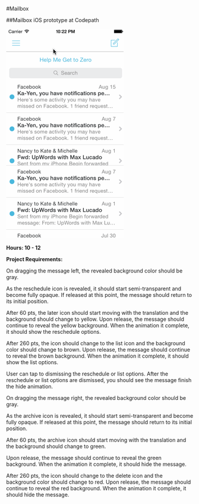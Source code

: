 #Mailbox

##Mailbox iOS prototype  at Codepath

![Demo Gif!](Mailbox.gif)


**Hours: 10 - 12**

**Project Requirements:**

On dragging the message left, the revealed background color should be gray.

As the reschedule icon is revealed, it should start semi-transparent and become fully opaque. If released at this point, the message should return to its initial position.

After 60 pts, the later icon should start moving with the translation and the background should change to yellow. Upon release, the message should continue to reveal the yellow background. When the animation it complete, it should show the reschedule options.

After 260 pts, the icon should change to the list icon and the background color should change to brown. Upon release, the message should continue to reveal the brown background. When the animation it complete, it should show the list options.

User can tap to dismissing the reschedule or list options. After the reschedule or list options are dismissed, you should see the message finish the hide animation.

On dragging the message right, the revealed background color should be gray.

As the archive icon is revealed, it should start semi-transparent and become fully opaque. If released at this point, the message should return to its initial position.

After 60 pts, the archive icon should start moving with the translation and the background should change to green.

Upon release, the message should continue to reveal the green background. When the animation it complete, it should hide the message.

After 260 pts, the icon should change to the delete icon and the background color should change to red. Upon release, the message should continue to reveal the red background. When the animation it complete, it should hide the message.
